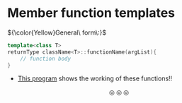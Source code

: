 # Member function templates
${\color{Yellow}General\ form\:}$
```c++
template<class T>
returnType className<T>::functionName(argList){
	// function body
}
```

* [This program](https://github.com/C0DER11101/CPP/blob/quickCPP/Templates/Programs/main4.cpp) shows the working of these functions!!

<p align="center">
&#9678; &#9678; &#9678;
</p>
